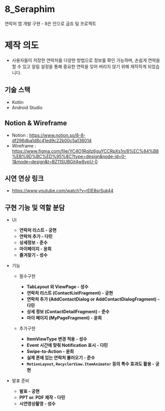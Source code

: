 # 8_Seraphim
연락처 앱 개발 구현 - 8은 안으로 굽죠 팀 프로젝트
# 제작 의도 
* 사용자들이 저장한 연락처를 다양한 방법으로 정보를 확인 가능하며, 손쉽게 연락을 할 수 있고 알림 설정을 통해 중요한 연락을 잊어 버리지 않기 위해 제작하게 되었습니다.
## 기술 스택
* Kotlin
* Android Studio
## Notion & Wireframe 
* Notion : https://www.notion.so/8-8-df296dba1d8c41ed9c22b00c5a136014
* Wireframe : https://www.figma.com/file/YC4O1RqjIz6guYCCRpXs1n/8%EC%84%B8%EB%9D%BC%ED%95%8C?type=design&node-id=0-1&mode=design&t=BZ11SUBGit4w8ypU-0

## 시연 연상 링크 
* https://www.youtube.com/watch?v=tDE8srSuk44
## 구현 기능 및 역할 분담
- UI
    - **연락처 리스트 - 궁현**
    - **연락처 추가 - 다민**
    - **상세정보 - 준수**
    - **마이페이지 - 윤희**
    - **즐겨찾기 - 성수**
    
- 기능
    - 필수구현
        - **TabLayout 와 ViewPage - 성수**
        - **연락처 리스트 (ContactListFragment) - 궁현**
        - **연락처 추가 (AddContactDialog or AddContactDialogFragment) - 다민**
        - **상세 정보 (ContactDetailFragment) - 준수**
        - **마이 페이지 (MyPageFragment) - 윤희**
        
    - 추가구현
        - **ItemViewType 변경 적용 - 성수**
        - **Event 시간에 맞춰 Notification 표시 - 다민**
        - **Swipe-to-Action - 윤희**
        - **실제 폰에 있는 연락처 불러오기 - 준수**
        - **`MotionLayout`, `RecyclerView.ItemAnimator` 등의 특수 효과도 활용 - 궁현**

- 발표 준비
    - **발표 - 궁현**
    - **PPT or. PDF 제작 - 다민**
    - **시연영상촬영 - 성수**


